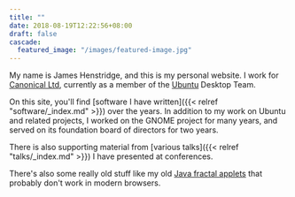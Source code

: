 ```yaml
---
title: ""
date: 2018-08-19T12:22:56+08:00
draft: false
cascade:
  featured_image: "/images/featured-image.jpg"
---
```


My name is James Henstridge, and this is my personal website.  I work
for [Canonical Ltd](https://www.canonical.com), currently as a member
of the [Ubuntu](https://www.ubuntu.com) Desktop Team.

On this site, you'll find [software I have written]({{< relref
"software/_index.md" >}}) over the years.  In addition to my work on
Ubuntu and related projects, I worked on the GNOME project for many
years, and served on its foundation board of directors for two years.

There is also supporting material from [various talks]({{< relref
"talks/_index.md" >}}) I have presented at conferences.

There's also some really old stuff like my old [Java fractal
applets](/fractals/) that probably don't work in modern browsers.
